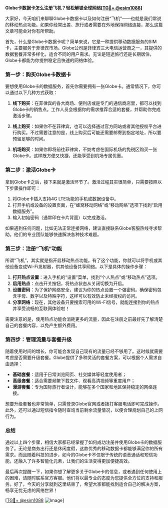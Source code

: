 **Globe卡数据卡怎么注册飞机？轻松解锁全球网络[[TG💪+ @esim1088](https://t.me/s/esim1088)]**

大家好，今天咱们来聊聊Globe卡数据卡以及如何注册“飞机”——也就是我们常说的移动热点功能。如果你经常出差、旅行或者需要在外地保持网络连接，那么这篇文章可能会对你有所帮助。

首先，什么是Globe卡数据卡呢？简单来说，它是一种提供移动数据服务的SIM卡，主要服务于菲律宾市场。Globe公司是菲律宾三大电信运营商之一，其提供的数据套餐非常多样化，适合不同的用户需求。无论是短途旅行还是长期居住，Globe卡都能为你提供稳定且快速的网络体验。

### **第一步：购买Globe卡数据卡**

要想使用Globe卡的数据服务，首先你需要拥有一张Globe卡。通常情况下，你可以通过以下几种方式获取：

1. **线下购买**：在菲律宾的各大商场、便利店或是专门的通信商店里，都可以找到Globe卡的销售点。工作人员会根据你的需求推荐合适的套餐，并帮助你完成激活步骤。
   
2. **线上购买**：如果你不在菲律宾，也可以选择通过官方网站或者其他授权平台进行购买。不过需要注意的是，线上购买后可能还需要邮寄到指定地址，所以要预留足够的时间。

3. **机场购买**：如果你即将前往菲律宾，不妨考虑在国际机场的免税区购买一张Globe卡。这样既方便又快捷，还能享受到机场专属优惠。

### **第二步：激活Globe卡**

拿到Globe卡之后，接下来就是激活环节了。激活过程其实很简单，只需要按照以下步骤操作即可：

1. 将Globe卡插入支持4G LTE功能的手机或数据设备中。
2. 打开手机或设备的设置页面，在“蜂窝移动网络”或“移动网络”选项下找到“启用数据服务”。
3. 输入初始密码（通常印在卡片背面）以完成激活。

如果遇到任何问题，比如无法正常连接网络，建议直接联系Globe客服热线寻求帮助。他们的专业团队能够快速解决各种技术难题。

### **第三步：注册“飞机”功能**

所谓“飞机”，其实就是指开启移动热点功能。有了这个功能，你就可以将手机或其他设备变成Wi-Fi发射器，供其他设备共享网络。以下是具体的操作步骤：

1. **打开热点设置**：进入手机的“设置”菜单，找到“个人热点”或“移动热点”选项。
2. **启用热点**：点击开关按钮，将热点状态从关闭切换为开启。
3. **设置密码**：为了保护网络安全，建议为你的热点设置一个强密码。确保密码包含字母、数字以及特殊字符，这样可以有效防止未经授权的访问。
4. **分享网络**：现在，其他设备只要搜索可用的Wi-Fi信号，就能连接到你的热点并享受流畅的互联网体验啦！

需要注意的是，使用热点功能会消耗更多的流量，因此在注册之前最好先了解清楚自己的套餐内容，以免产生额外费用。

### **第四步：管理流量与套餐升级**

随着使用时间的增长，你可能会发现自己现有的流量已经不够用了。这时候就需要考虑是否需要升级套餐。Globe提供了多种灵活的套餐方案，可以根据个人需求自由选择：

- **基础套餐**：适用于日常浏览网页、社交媒体等轻度使用者；
- **高级套餐**：适合需要频繁下载文件、观看高清视频等重度用户；
- **漫游套餐**：专为国际旅行者设计，能够在多个国家和地区保持稳定的网络连接。

想要升级套餐也非常简单，只需登录Globe官网或者拨打客服电话即可完成操作。此外，还可以通过短信指令随时查询当前剩余流量情况，以便合理规划自己的上网行为。

### **总结**

通过以上四个步骤，相信大家都已经掌握了如何成功注册并使用Globe卡的数据服务了。无论是商务出行还是休闲度假，这款优秀的移动数据卡都能够满足你的所有需求。而且随着科技的进步，如今的Globe卡不仅限于传统的语音通话和短信功能，还融入了许多智能化元素，让我们的生活变得更加便捷高效。

最后再次提醒一下，如果你想了解更多关于Globe卡的信息，或者遇到任何使用上的困难，请随时联系官方客服。他们将以最专业的态度为您提供全方位的支持和服务。好了，今天的分享就到这里结束了，希望大家都能找到适合自己的解决方案，畅享无忧无虑的网络世界！

[[TG💪+ @esim1088](https://t.me/s/esim1088) ![Image](https://i.postimg.cc/4NQfJmqS/Snipaste-2025-05-13-00-14-12.png)]